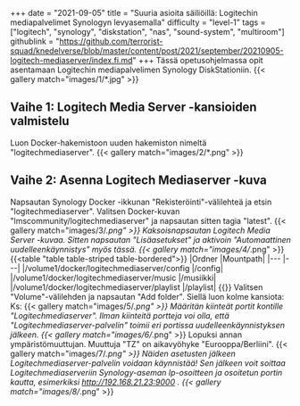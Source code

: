 +++
date = "2021-09-05"
title = "Suuria asioita säiliöillä: Logitechin mediapalvelimet Synologyn levyasemalla"
difficulty = "level-1"
tags = ["logitech", "synology", "diskstation", "nas", "sound-system", "multiroom"]
githublink = "https://github.com/terrorist-squad/knedelverse/blob/master/content/post/2021/september/20210905-logitech-mediaserver/index.fi.md"
+++
Tässä opetusohjelmassa opit asentamaan Logitechin mediapalvelimen Synology DiskStationiin.
{{< gallery match="images/1/*.jpg" >}}

## Vaihe 1: Logitech Media Server -kansioiden valmistelu
Luon Docker-hakemistoon uuden hakemiston nimeltä "logitechmediaserver".
{{< gallery match="images/2/*.png" >}}

## Vaihe 2: Asenna Logitech Mediaserver -kuva
Napsautan Synology Docker -ikkunan "Rekisteröinti"-välilehteä ja etsin "logitechmediaserver". Valitsen Docker-kuvan "lmscommunity/logitechmediaserver" ja napsautan sitten tagia "latest".
{{< gallery match="images/3/*.png" >}}
Kaksoisnapsautan Logitech Media Server -kuvaa. Sitten napsautan "Lisäasetukset" ja aktivoin "Automaattinen uudelleenkäynnistys" myös tässä.
{{< gallery match="images/4/*.png" >}}
{{<table "table table-striped table-bordered">}}
|Ordner |Mountpath|
|--- |---|
|/volume1/docker/logitechmediaserver/config |/config|
|/volume1/docker/logitechmediaserver/music |/musiikki|
|/volume1/docker/logitechmediaserver/playlist |/playlist|
{{</table>}}
Valitsen "Volume"-välilehden ja napsautan "Add folder". Siellä luon kolme kansiota: Ks:
{{< gallery match="images/5/*.png" >}}
Määritän kiinteät portit kontille "Logitechmediaserver". Ilman kiinteitä portteja voi olla, että "Logitechmediaserver-palvelin" toimii eri portissa uudelleenkäynnistyksen jälkeen.
{{< gallery match="images/6/*.png" >}}
Lopuksi annan ympäristömuuttujan. Muuttuja "TZ" on aikavyöhyke "Eurooppa/Berliini".
{{< gallery match="images/7/*.png" >}}
Näiden asetusten jälkeen Logitechmediaserver-palvelin voidaan käynnistää! Sen jälkeen voit soittaa Logitechmediaserveriin Synology-aseman Ip-osoitteen ja osoitetun portin kautta, esimerkiksi http://192.168.21.23:9000 .
{{< gallery match="images/8/*.png" >}}


